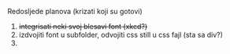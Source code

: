 Redosljede planova (krizati koji su gotovi)

1. ~~integrisati neki svoj blesavi font (xkcd?)~~
2. izdvojiti font u subfolder, odvojiti css still u css fajl (sta sa div?)
3.
